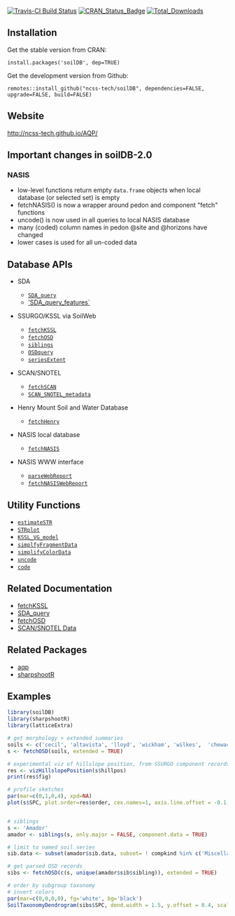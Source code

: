 [![Travis-CI Build Status](https://travis-ci.org/ncss-tech/soilDB.svg?branch=master)](https://travis-ci.org/ncss-tech/soilDB)
[![CRAN_Status_Badge](http://www.r-pkg.org/badges/version/soilDB)](https://cran.r-project.org/package=soilDB)
[![Total_Downloads](http://cranlogs.r-pkg.org/badges/grand-total/soilDB)](https://cran.r-project.org/package=soilDB)

## Installation

Get the stable version from CRAN:

`install.packages('soilDB', dep=TRUE)`

Get the development version from Github:

`remotes::install_github("ncss-tech/soilDB", dependencies=FALSE, upgrade=FALSE, build=FALSE)`

## Website
http://ncss-tech.github.io/AQP/


## Important changes in soilDB-2.0

### NASIS

 * low-level functions return empty `data.frame` objects when local database (or selected set) is empty
 * fetchNASIS() is now a wrapper around pedon and component "fetch" functions
 * uncode() is now used in all queries to local NASIS database
 * many (coded) column names in pedon @site and @horizons have changed
 * lower cases is used for all un-coded data
 

## Database APIs
    
  * SDA
    + [`SDA_query`](http://ncss-tech.github.io/soilDB/docs/reference/SDA_query.html)
    + ['SDA_query_features`](http://ncss-tech.github.io/soilDB/docs/reference/SDA_query_features.html)

  * SSURGO/KSSL via SoilWeb
    + [`fetchKSSL`](http://ncss-tech.github.io/soilDB/docs/reference/fetchKSSL.html)
    + [`fetchOSD`](http://ncss-tech.github.io/soilDB/docs/reference/fetchOSD.html)
    + [`siblings`](http://ncss-tech.github.io/soilDB/docs/reference/siblings.html)
    + [`OSDquery`](http://ncss-tech.github.io/soilDB/docs/reference/OSDquery.html) 
    + [`seriesExtent`](http://ncss-tech.github.io/soilDB/docs/reference/seriesExtent.html)
    
  * SCAN/SNOTEL
    + [`fetchSCAN`](http://ncss-tech.github.io/soilDB/docs/reference/fetchSCAN.html)
    + [`SCAN_SNOTEL_metadata`](http://ncss-tech.github.io/soilDB/docs/reference/SCAN_SNOTEL_metadata.html)
    
  * Henry Mount Soil and Water Database
    + [`fetchHenry`](http://ncss-tech.github.io/soilDB/docs/reference/fetchHenry.html)
    
  * NASIS local database
    + [`fetchNASIS`](http://ncss-tech.github.io/soilDB/docs/reference/fetchNASIS.html)
    
  * NASIS WWW interface
    + [`parseWebReport`](http://ncss-tech.github.io/soilDB/docs/reference/parseWebReport.html)
    + [`fetchNASISWebReport`](http://ncss-tech.github.io/soilDB/docs/reference/fetchLIMS_component.html)


## Utility Functions

  * [`estimateSTR`](http://ncss-tech.github.io/soilDB/docs/reference/estimateSTR.html)
  * [`STRplot`](http://ncss-tech.github.io/soilDB/docs/reference/STRplot.html)
  * [`KSSL_VG_model`](http://ncss-tech.github.io/soilDB/docs/reference/KSSL_VG_model.html)
  * [`simplfyFragmentData`](http://ncss-tech.github.io/soilDB/docs/reference/simplfyFragmentData.html)
  * [`simplifyColorData`](http://ncss-tech.github.io/soilDB/docs/reference/simplifyColorData.html)
  * [`uncode`](http://ncss-tech.github.io/soilDB/docs/reference/uncode.html)
  * [`code`](http://ncss-tech.github.io/soilDB/docs/reference/uncode.html)


## Related Documentation
 * [fetchKSSL](http://ncss-tech.github.io/AQP/soilDB/KSSL-demo.html)
 * [SDA_query](http://ncss-tech.github.io/AQP/soilDB/SDA-tutorial.html)
 * [fetchOSD](http://ncss-tech.github.io/AQP/sharpshootR/OSD-dendrogram.html)
 * [SCAN/SNOTEL Data](http://ncss-tech.github.io/AQP/soilDB/fetchSCAN-demo.html)

## Related Packages
 * [aqp](https://github.com/ncss-tech/aqp)
 * [sharpshootR](https://github.com/ncss-tech/sharpshootR)
 

## Examples
```r
library(soilDB)
library(sharpshootR)
library(latticeExtra)

# get morphology + extended summaries
soils <- c('cecil', 'altavista', 'lloyd', 'wickham', 'wilkes',  'chewacla', 'congaree')
s <- fetchOSD(soils, extended = TRUE)

# experimental viz of hillslope position, from SSURGO component records
res <- vizHillslopePosition(s$hillpos)
print(res$fig)

# profile sketches
par(mar=c(0,1,0,4), xpd=NA)
plot(s$SPC, plot.order=res$order, cex.names=1, axis.line.offset = -0.1, width=0.2)


# siblings
s <- 'Amador'
amador <- siblings(s, only.major = FALSE, component.data = TRUE)

# limit to named soil series
sib.data <- subset(amador$sib.data, subset= ! compkind %in% c('Miscellaneous area', 'Family', 'Taxon above family'))

# get parsed OSD records
sibs <- fetchOSD(c(s, unique(amador$sib$sibling)), extended = TRUE)

# order by subgroup taxonomy
# invert colors
par(mar=c(0,0,0,0), fg='white', bg='black')
SoilTaxonomyDendrogram(sibs$SPC, dend.width = 1.5, y.offset = 0.4, scaling.factor = 0.02, width=0.2, cex.taxon.labels = 1, cex.names = 1)
```

